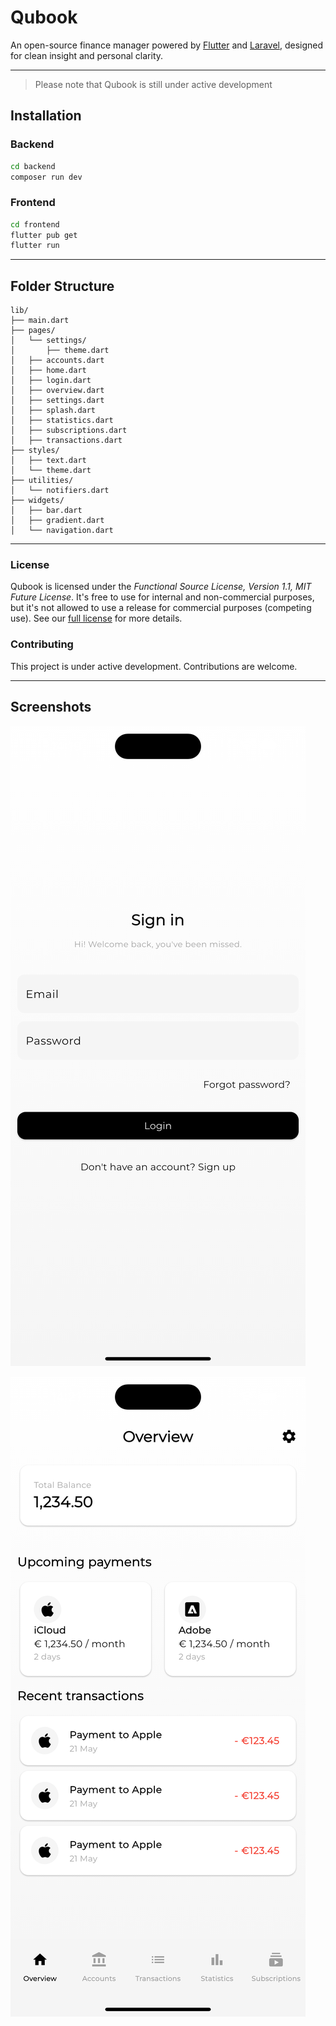 # Qubook

An open-source finance manager powered by [Flutter][flutter] and [Laravel][laravel], designed for clean insight and personal clarity.

---

> Please note that Qubook is still under active development

## Installation

### Backend

```bash
cd backend
composer run dev
```

### Frontend

```bash
cd frontend
flutter pub get
flutter run
```

---

## Folder Structure

```
lib/
├── main.dart
├── pages/
│   └── settings/
│       ├── theme.dart
│   ├── accounts.dart
│   ├── home.dart
│   ├── login.dart
│   ├── overview.dart
│   ├── settings.dart
│   ├── splash.dart
│   ├── statistics.dart
│   ├── subscriptions.dart
│   ├── transactions.dart
├── styles/
│   ├── text.dart
│   └── theme.dart
├── utilities/
│   └── notifiers.dart
├── widgets/
│   ├── bar.dart
│   ├── gradient.dart
│   └── navigation.dart
```

---

### License

Qubook is licensed under the _Functional Source License, Version 1.1, MIT Future License_. It's free to use for
internal and non-commercial purposes, but it's not allowed to use a release for commercial purposes (competing use). See our [full license][license] for more details.

### Contributing

This project is under active development. Contributions are welcome.

---

## Screenshots

![Screenshot](screenshots/qubook-login.png)

![Screenshot](screenshots/qubook-overview.png)

[flutter]: https://flutter.dev/
[laravel]: https://laravel.com
[license]: LICENSE.md
